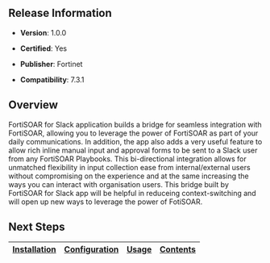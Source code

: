 ## Release Information

- **Version**: 1.0.0

- **Certified**: Yes

- **Publisher**: Fortinet  

- **Compatibility**: 7.3.1


## Overview

FortiSOAR for Slack application builds a bridge for seamless integration with FortiSOAR, allowing you to leverage the power of FortiSOAR as part of your daily communications.
In addition, the app also adds a very useful feature to allow rich inline manual input and approval forms to be sent to a Slack user from any FortiSOAR Playbooks. This bi-directional integration allows for unmatched flexibility in input collection ease from internal/external users without compromising on the experience and at the same increasing the ways you can interact with organisation users. 
This bridge built by FortiSOAR for Slack app will be helpful in reduceing context-switching and will open up new ways to leverage the power of FotiSOAR.


## Next Steps

| [Installation](./docs/setup.md#installation) | [Configuration](./docs/setup.md#configuration) | [Usage](./docs/usage.md) | [Contents](./docs/contents.md) |
|----------------------------------------------|------------------------------------------------|--------------------------|--------------------------------|

